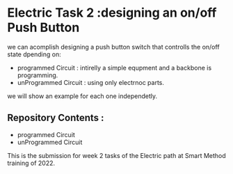 # Electric Task 2 :designing an on/off Push Button
we can acomplish designing a push button switch that controlls the on/off state dpending on:
* programmed Circuit : intirelly a simple equpment and a backbone is programming.
* unProgrammed Circuit : using only electrnoc parts.

we will show an example for each one independetly.


## Repository Contents :
* programmed Circuit
* unProgrammed Circuit

This is the submission for week 2 tasks of the Electric path at Smart Method training of 2022.
